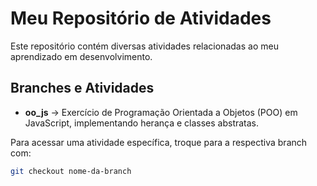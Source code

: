 ﻿# Meu Repositório de Atividades

Este repositório contém diversas atividades relacionadas ao meu aprendizado em desenvolvimento.

## Branches e Atividades

- **oo_js** → Exercício de Programação Orientada a Objetos (POO) em JavaScript, implementando herança e classes abstratas.

Para acessar uma atividade específica, troque para a respectiva branch com:

```sh
git checkout nome-da-branch
